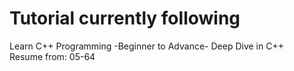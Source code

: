 # Tutorial currently following

Learn C++ Programming -Beginner to Advance- Deep Dive in C++<br>
Resume from: 05-64